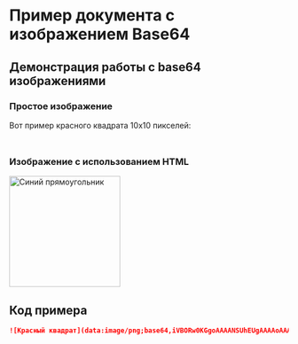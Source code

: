 # Пример документа с изображением Base64

## Демонстрация работы с base64 изображениями

### Простое изображение

Вот пример красного квадрата 10x10 пикселей:

![Красный квадрат](data:image/png;base64,iVBORw0KGgoAAAANSUhEUgAAAAoAAAAKCAYAAACNMs+9AAAABHNCSVQICAgIfAhkiAAAAAlwSFlzAAAAdgAAAHYBTnsmCAAAABl0RVh0U29mdHdhcmUAd3d3Lmlua3NjYXBlLm9yZ5vuPBoAAAANSURBVAiZY2AgCjAAAAGBAAEvwjK4AAAAAElFTkSuQmCC)

### Изображение с использованием HTML

<img src="data:image/svg+xml;base64,PHN2ZyB3aWR0aD0iMjAwIiBoZWlnaHQ9IjEwMCIgeG1sbnM9Imh0dHA6Ly93d3cudzMub3JnLzIwMDAvc3ZnIj4KICA8cmVjdCB3aWR0aD0iMTAwJSIgaGVpZ2h0PSIxMDAlIiBmaWxsPSIjMDA3ZmZmIi8+CiAgPHRleHQgeD0iNTAiIHk9IjUwIiBmb250LWZhbWlseT0iQXJpYWwiIGZvbnQtc2l6ZT0iMTgiIGZpbGw9IndoaXRlIiB0ZXh0LWFuY2hvcj0ibWlkZGxlIj5CbHVlIFJlY3RhbmdsZTwvdGV4Dz4KPC9zdmc+" alt="Синий прямоугольник" width="200">

## Код примера

```markdown
![Красный квадрат](data:image/png;base64,iVBORw0KGgoAAAANSUhEUgAAAAoAAAAKCAYAAACNMs+9AAAABHNCSVQICAgIfAhkiAAAAAlwSFlzAAAAdgAAAHYBTnsmCAAAABl0RVh0U29mdHdhcmUAd3d3Lmlua3NjYXBlLm9yZ5vuPBoAAAANSURBVAiZY2AgCjAAAAGBAAEvwjK4AAAAAElFTkSuQmCC)